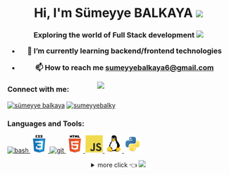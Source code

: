 
<h1 align="center">Hi, I'm Sümeyye BALKAYA <img src="https://media.giphy.com/media/12oufCB0MyZ1Go/giphy.gif" width="50"></h1>  
<h3 align="center">Exploring the world of Full Stack development <img src="https://camo.githubusercontent.com/ad38c424479dba43b6ded15fecfde6b53cf9fcd6ff3dc7715d5bcb43f8bbefb8/68747470733a2f2f6d656469612e67697068792e636f6d2f6d656469612f57556c706c634d704f43456d5447427442572f67697068792e676966" width="50"

</h3>


- 🌱 I’m currently learning **backend/frontend technologies**

- 📫 How to reach me **sumeyyebalkaya6@gmail.com**

 <img align="right" src="https://user-images.githubusercontent.com/74038190/212750155-3ceddfbd-19d3-40a3-87af-8d329c8323c4.gif"  width="300">
<h3 align="left">Connect with me:</h3>
<p align="left">
<a href="https://www.linkedin.com/in/sumeyyebalkaya/" target="blank"><img align="center" src="https://raw.githubusercontent.com/rahuldkjain/github-profile-readme-generator/master/src/images/icons/Social/linked-in-alt.svg" alt="sümeyye balkaya" height="30" width="40" /></a>
<a href="https://www.instagram.com/sumeyyeblky/" target="blank"><img align="center" src="https://raw.githubusercontent.com/rahuldkjain/github-profile-readme-generator/master/src/images/icons/Social/instagram.svg" alt="sumeyyebalky" height="30" width="40" /></a>
</p>

<h3 align="left">Languages and Tools:</h3>
<p align="left"> <a href="https://www.gnu.org/software/bash/" target="_blank" rel="noreferrer"> <img src="https://www.vectorlogo.zone/logos/gnu_bash/gnu_bash-icon.svg" alt="bash" width="40" height="40"/> </a> <a href="https://www.w3schools.com/css/" target="_blank" rel="noreferrer"> <img src="https://raw.githubusercontent.com/devicons/devicon/master/icons/css3/css3-original-wordmark.svg" alt="css3" width="40" height="40"/> </a> <a href="https://git-scm.com/" target="_blank" rel="noreferrer"> <img src="https://www.vectorlogo.zone/logos/git-scm/git-scm-icon.svg" alt="git" width="40" height="40"/> </a> <a href="https://www.w3.org/html/" target="_blank" rel="noreferrer"> <img src="https://raw.githubusercontent.com/devicons/devicon/master/icons/html5/html5-original-wordmark.svg" alt="html5" width="40" height="40"/> </a> <a href="https://developer.mozilla.org/en-US/docs/Web/JavaScript" target="_blank" rel="noreferrer"> <img src="https://raw.githubusercontent.com/devicons/devicon/master/icons/javascript/javascript-original.svg" alt="javascript" width="40" height="40"/> </a> <a href="https://www.linux.org/" target="_blank" rel="noreferrer"> <img src="https://raw.githubusercontent.com/devicons/devicon/master/icons/linux/linux-original.svg" alt="linux" width="40" height="40"/> </a> <a href="https://www.python.org" target="_blank" rel="noreferrer"> <img src="https://raw.githubusercontent.com/devicons/devicon/master/icons/python/python-original.svg" alt="python" width="40" height="40"/> </a> </p>

<details align="center">
  <summary>more click 👈 <img src="https://user-images.githubusercontent.com/74038190/212744287-14f66c13-5458-40dc-9244-8ff533fc8f4a.gif"></summary>
<p><img align="left" src="https://github-readme-stats.vercel.app/api/top-langs?username=sumeyyeb&show_icons=true&locale=en&layout=compact" alt="sumeyyeb" /></p>

<p>&nbsp;<img align="center" src="https://github-readme-stats.vercel.app/api?username=sumeyyeb&show_icons=true&locale=en" alt="sumeyyeb" /></p>

<p align="left"> <img src="https://komarev.com/ghpvc/?username=sumeyyeb&label=Profile%20views&color=0e75b6&style=flat" alt="sumeyyeb" /> </p>


</details>


